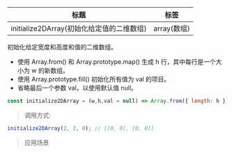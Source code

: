 |  标题   | 标签  |
|  ----  | ----  |
| initialize2DArray(初始化给定值的二维数组) | array(数组) |

初始化给定宽度和高度和值的二维数组。

* 使用 Array.from() 和 Array.prototype.map() 生成 h 行，其中每行是一个大小为 w 的新数组。
* 使用 Array.prototype.fill() 初始化所有值为 val 的项目。
* 省略最后一个参数 val，以使用默认值 null。

```js
const initialize2DArray = (w,h,val = null) => Array.from({ length: h }).map(() => Array.from({ length:w }).fill(val));
```

> 调用方式:

```js
initialize2DArray(2, 2, 0); // [[0, 0], [0, 0]]
```

> 应用场景





